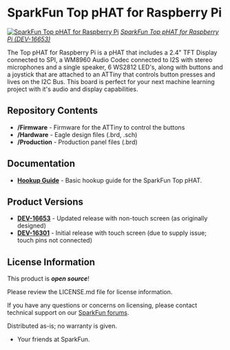SparkFun Top pHAT for Raspberry Pi
========================================

[![SparkFun Top pHAT for Raspberry Pi](https://cdn.sparkfun.com//assets/parts/1/5/5/4/0/16653-SparkFun_Top_pHAT_for_Raspberry_Pi-01.jpg)](https://www.sparkfun.com/products/16653)
[*SparkFun Top pHAT for Raspberry Pi (DEV-16653)*](https://www.sparkfun.com/products/16653)

The Top pHAT for Raspberry Pi is a pHAT that includes a 2.4" TFT Display connected to SPI, a WM8960 Audio Codec connected to I2S with stereo microphones and a single speaker, 6 WS2812 LED's, along with buttons and a joystick that are attached to an ATTiny that controls button presses and lives on the I2C Bus. This board is perfect for your next machine learning project with it's audio and display capabilities.

Repository Contents
-------------------

* **/Firmware** - Firmware for the ATTiny to control the buttons
* **/Hardware** - Eagle design files (.brd, .sch)
* **/Production** - Production panel files (.brd)

Documentation
--------------
* **[Hookup Guide](https://learn.sparkfun.com/tutorials/sparkfun-top-phat-hookup-guide)** - Basic hookup guide for the SparkFun Top pHAT.

Product Versions
--------------
* [**DEV-16653**](https://www.sparkfun.com/products/16653) - Updated release with non-touch screen (as originally designed)
* [**DEV-16301**](https://www.sparkfun.com/products/16301) - Initial release with touch screen (due to supply issue; touch pins not connected)

License Information
-------------------

This product is _**open source**_! 

Please review the LICENSE.md file for license information. 

If you have any questions or concerns on licensing, please contact technical support on our [SparkFun forums](https://forum.sparkfun.com/viewforum.php?f=152).

Distributed as-is; no warranty is given.

- Your friends at SparkFun.
